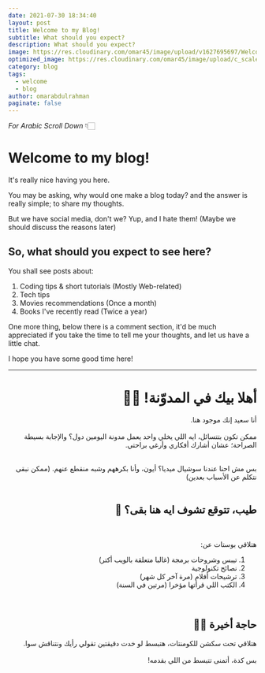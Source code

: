 ```yaml
---
date: 2021-07-30 18:34:40
layout: post
title: Welcome to my Blog!
subtitle: What should you expect?
description: What should you expect?
image: https://res.cloudinary.com/omar45/image/upload/v1627695697/Welcome.png
optimized_image: https://res.cloudinary.com/omar45/image/upload/c_scale,w_380/v1627695697/Welcome.png
category: blog
tags:
  - welcome
  - blog
author: omarabdulrahman
paginate: false
---
```


_For Arabic Scroll Down_ 👇🏻

# Welcome to my blog!

It's really nice having you here.

You may be asking, why would one make a blog today? and the answer is really simple; to share my thoughts.

But we have social media, don't we? Yup, and I hate them! (Maybe we should discuss the reasons later)

## So, what should you expect to see here?

You shall see posts about:

1. Coding tips & short tutorials (Mostly Web-related)
2. Tech tips
3. Movies recommendations (Once a month)
4. Books I've recently read (Twice a year)

One more thing, below there is a comment section, it'd be much appreciated if you take the time to tell me your thoughts, and let us have a little chat.

I hope you have some good time here!

---

<div dir='rtl'>
<h1> أهلا بيك في المدوّنة! 👋🏻 </h1>

<p>
أنا سعيد إنك موجود هنا.
<br>
<br>
ممكن تكون بتتسائل، ايه اللي يخلي واحد يعمل مدونة اليومين دول؟ والإجابة بسيطة الصراحة؛ عشان أشارك أفكاري وأرغي براحتي.
</p>

<br>
بس مش احنا عندنا سوشيال ميديا؟ أيون، وأنا بكرههم وشبه منقطع عنهم. (ممكن نبقى نتكلم عن الأسباب بعدين)

<br>
<br>
<h2> طيب، تتوقع تشوف ايه هنا بقى؟ 🌟 </h2>
<br>

<p>
هتلاقي بوستات عن:
</p>

<ol>
<li>
تيبس وشروحات برمجة (غالبا متعلقة بالويب أكتر)
</li>
<li>
نصائح تكنولوجية
</li>
<li>
ترشيحات أفلام (مرة آخر كل شهر)
</li>
<li>
الكتب اللي قرأتها مؤخرا (مرتين في السنة)
</li>
</ol>

<br>
<h2> حاجة أخيرة 🤙🏻 </h2>
هتلاقي تحت سكشن للكومنتات، هتبسط لو خدت دقيقتين تقولي رأيك ونتناقش سوا.

<br>
<br>
بس كدة، أتمنى تتبسط من اللي بقدمه!
</div>
